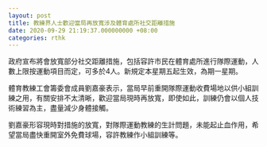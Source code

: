 ```yaml
---
layout: post
title: 教練界人士歡迎當局再放寬涉及體育處所社交距離措施
date: 2020-09-29 21:19:37.000000000 +08:00
categories: rthk
---
```


政府宣布將會放寬部分社交距離措施，包括容許市民在體育處所進行隊際運動，人數上限按運動項目而定，可多於4人。新規定本星期五起生效，為期一星期。

體育教練工會籌委會成員劉嘉豪表示，當局早前重開隊際運動收費場地以供小組訓練之用，有關安排不太清晰，歡迎當局現時再放寬，即使如此，訓練仍會以個人技術練習為主，盡量減少身體接觸。

劉嘉豪形容現時對措施的放寬，對隊際運動教練的生計問題，未能起止血作用，希望當局盡快重開室外免費球場，容許教練作小組訓練等。
